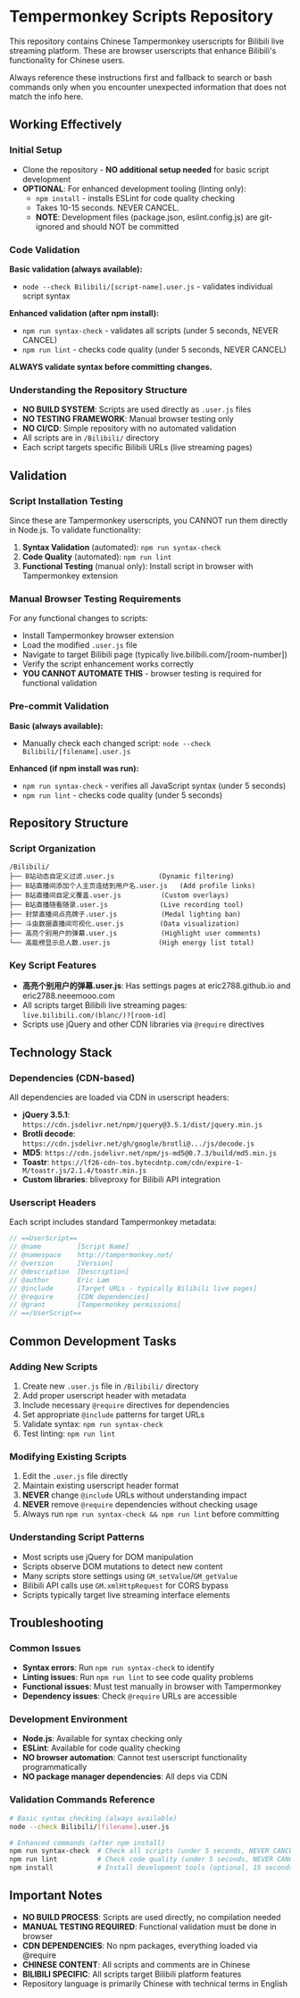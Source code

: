 # Tempermonkey Scripts Repository

This repository contains Chinese Tampermonkey userscripts for Bilibili live streaming platform. These are browser userscripts that enhance Bilibili's functionality for Chinese users.

Always reference these instructions first and fallback to search or bash commands only when you encounter unexpected information that does not match the info here.

## Working Effectively

### Initial Setup
- Clone the repository - **NO additional setup needed** for basic script development
- **OPTIONAL**: For enhanced development tooling (linting only):
  - `npm install` - installs ESLint for code quality checking
  - Takes 10-15 seconds. NEVER CANCEL.
  - **NOTE**: Development files (package.json, eslint.config.js) are git-ignored and should NOT be committed

### Code Validation
**Basic validation (always available):**
- `node --check Bilibili/[script-name].user.js` - validates individual script syntax

**Enhanced validation (after npm install):**
- `npm run syntax-check` - validates all scripts (under 5 seconds, NEVER CANCEL)
- `npm run lint` - checks code quality (under 5 seconds, NEVER CANCEL)

**ALWAYS validate syntax before committing changes.**

### Understanding the Repository Structure
- **NO BUILD SYSTEM**: Scripts are used directly as `.user.js` files
- **NO TESTING FRAMEWORK**: Manual browser testing only
- **NO CI/CD**: Simple repository with no automated validation
- All scripts are in `/Bilibili/` directory
- Each script targets specific Bilibili URLs (live streaming pages)

## Validation

### Script Installation Testing
Since these are Tampermonkey userscripts, you CANNOT run them directly in Node.js. To validate functionality:

1. **Syntax Validation** (automated): `npm run syntax-check`
2. **Code Quality** (automated): `npm run lint`  
3. **Functional Testing** (manual only): Install script in browser with Tampermonkey extension

### Manual Browser Testing Requirements
For any functional changes to scripts:
- Install Tampermonkey browser extension
- Load the modified `.user.js` file 
- Navigate to target Bilibili page (typically live.bilibili.com/[room-number])
- Verify the script enhancement works correctly
- **YOU CANNOT AUTOMATE THIS** - browser testing is required for functional validation

### Pre-commit Validation
**Basic (always available):**
- Manually check each changed script: `node --check Bilibili/[filename].user.js`

**Enhanced (if npm install was run):**
- `npm run syntax-check` - verifies all JavaScript syntax (under 5 seconds)
- `npm run lint` - checks code quality (under 5 seconds)

## Repository Structure

### Script Organization
```
/Bilibili/
├── B站动态自定义过滤.user.js           (Dynamic filtering)
├── B站直播间添加个人主页连结到用户名.user.js   (Add profile links) 
├── B站直播间自定义覆盖.user.js          (Custom overlays)
├── B站直播随看随录.user.js             (Live recording tool)
├── 封禁直播间点亮牌子.user.js           (Medal lighting ban)
├── 斗虫数据直播间可视化.user.js         (Data visualization)
├── 高亮个别用户的弹幕.user.js           (Highlight user comments)
└── 高能榜显示总人数.user.js            (High energy list total)
```

### Key Script Features
- **高亮个别用户的弹幕.user.js**: Has settings pages at eric2788.github.io and eric2788.neeemooo.com
- All scripts target Bilibili live streaming pages: `live.bilibili.com/(blanc/)?[room-id]`
- Scripts use jQuery and other CDN libraries via `@require` directives

## Technology Stack

### Dependencies (CDN-based)
All dependencies are loaded via CDN in userscript headers:
- **jQuery 3.5.1**: `https://cdn.jsdelivr.net/npm/jquery@3.5.1/dist/jquery.min.js`
- **Brotli decode**: `https://cdn.jsdelivr.net/gh/google/brotli@.../js/decode.js`
- **MD5**: `https://cdn.jsdelivr.net/npm/js-md5@0.7.3/build/md5.min.js`
- **Toastr**: `https://lf26-cdn-tos.bytecdntp.com/cdn/expire-1-M/toastr.js/2.1.4/toastr.min.js`
- **Custom libraries**: bliveproxy for Bilibili API integration

### Userscript Headers
Each script includes standard Tampermonkey metadata:
```javascript
// ==UserScript==
// @name         [Script Name]
// @namespace    http://tampermonkey.net/
// @version      [Version]
// @description  [Description]
// @author       Eric Lam
// @include      [Target URLs - typically Bilibili live pages]
// @require      [CDN dependencies]
// @grant        [Tampermonkey permissions]
// ==/UserScript==
```

## Common Development Tasks

### Adding New Scripts
1. Create new `.user.js` file in `/Bilibili/` directory
2. Add proper userscript header with metadata
3. Include necessary `@require` directives for dependencies
4. Set appropriate `@include` patterns for target URLs
5. Validate syntax: `npm run syntax-check`
6. Test linting: `npm run lint`

### Modifying Existing Scripts
1. Edit the `.user.js` file directly
2. Maintain existing userscript header format
3. **NEVER** change `@include` URLs without understanding impact
4. **NEVER** remove `@require` dependencies without checking usage
5. Always run `npm run syntax-check && npm run lint` before committing

### Understanding Script Patterns
- Most scripts use jQuery for DOM manipulation
- Scripts observe DOM mutations to detect new content
- Many scripts store settings using `GM_setValue`/`GM_getValue`
- Bilibili API calls use `GM.xmlHttpRequest` for CORS bypass
- Scripts typically target live streaming interface elements

## Troubleshooting

### Common Issues
- **Syntax errors**: Run `npm run syntax-check` to identify
- **Linting issues**: Run `npm run lint` to see code quality problems
- **Functional issues**: Must test manually in browser with Tampermonkey
- **Dependency issues**: Check `@require` URLs are accessible

### Development Environment
- **Node.js**: Available for syntax checking only
- **ESLint**: Available for code quality checking  
- **NO browser automation**: Cannot test userscript functionality programmatically
- **NO package manager dependencies**: All deps via CDN

### Validation Commands Reference
```bash
# Basic syntax checking (always available)
node --check Bilibili/[filename].user.js

# Enhanced commands (after npm install)
npm run syntax-check  # Check all scripts (under 5 seconds, NEVER CANCEL)
npm run lint          # Check code quality (under 5 seconds, NEVER CANCEL)  
npm install           # Install development tools (optional, 15 seconds)
```

## Important Notes

- **NO BUILD PROCESS**: Scripts are used directly, no compilation needed
- **MANUAL TESTING REQUIRED**: Functional validation must be done in browser
- **CDN DEPENDENCIES**: No npm packages, everything loaded via @require  
- **CHINESE CONTENT**: All scripts and comments are in Chinese
- **BILIBILI SPECIFIC**: All scripts target Bilibili platform features
- Repository language is primarily Chinese with technical terms in English